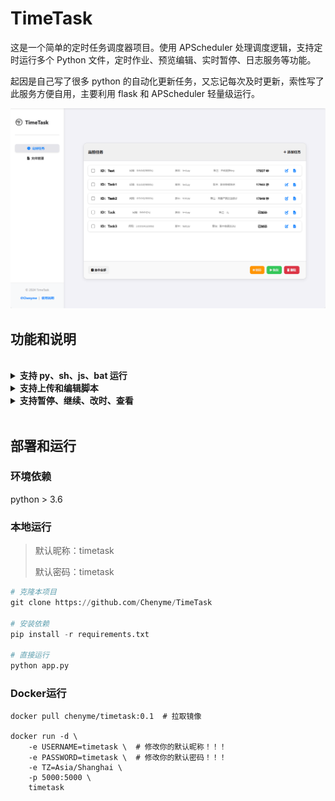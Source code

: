 # TimeTask

这是一个简单的定时任务调度器项目。使用 APScheduler 处理调度逻辑，支持定时运行多个 Python 文件，定时作业、预览编辑、实时暂停、日志服务等功能。

起因是自己写了很多 python 的自动化更新任务，又忘记每次及时更新，索性写了此服务方便自用，主要利用 flask 和 APScheduler 轻量级运行。


<img src="https://github.com/Chenyme/TimeTask/blob/main/public/home.png" alt="home">

## 功能和说明
<br>
<details>
  <summary><b>支持 py、sh、js、bat 运行</b></summary>
  <br>
    使用sh、js、bat脚本时请保证运行的设备有对应的环境，另外 py 脚本比较稳定，建议使用 py。
  <br>
  <img src="https://github.com/Chenyme/TimeTask/blob/main/public/file.png" alt="file">
</details>


<details>
  <summary><b>支持上传和编辑脚本</b></summary>
  <br>
    为了避免在服务器上上传和修改代码不方便，索性加了上传、预览和在线编辑的页面，编辑器用的 CodeMirror。由于引用了javascript，所以项目刚运行时初始化可能慢一点，大概几秒，耐心等待即可。
  <br>
  <img src="https://github.com/Chenyme/TimeTask/blob/main/public/edit.png" alt="edit">
</details>


<details>
<summary><b>支持暂停、继续、改时、查看</b></summary>
  <br>
  加入了暂停和继续功能，APScheduler不支持从上次暂停的的时间继续，于是加了一逻辑。然后也做了日志，比较建议在脚本内容中多用 try except + print 来记录情况，因为做了输出重定向，这样后期查看日志的时候能方便定位是否正常运行和运行情况。
  <br>
    <img src="https://github.com/Chenyme/TimeTask/blob/main/public/log.png" alt="log">
</details>
<br>


## 部署和运行

### 环境依赖
python > 3.6

### 本地运行
> 默认昵称：timetask
> 
> 默认密码：timetask

```python
# 克隆本项目
git clone https://github.com/Chenyme/TimeTask

# 安装依赖
pip install -r requirements.txt

# 直接运行
python app.py
```

### Docker运行
```shell
docker pull chenyme/timetask:0.1  # 拉取镜像

docker run -d \
    -e USERNAME=timetask \  # 修改你的默认昵称！！！
    -e PASSWORD=timetask \  # 修改你的默认密码！！！
    -e TZ=Asia/Shanghai \
    -p 5000:5000 \
    timetask
```

